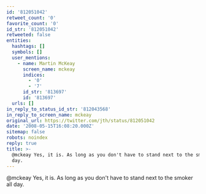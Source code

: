 ```yaml
---
id: '812051042'
retweet_count: '0'
favorite_count: '0'
id_str: '812051042'
retweeted: false
entities:
  hashtags: []
  symbols: []
  user_mentions:
    - name: Martin McKeay
      screen_name: mckeay
      indices:
        - '0'
        - '7'
      id_str: '813697'
      id: '813697'
  urls: []
in_reply_to_status_id_str: '812043568'
in_reply_to_screen_name: mckeay
original_url: https://twitter.com/jth/status/812051042
date: '2008-05-15T16:08:20.000Z'
sitemap: false
robots: noindex
reply: true
title: >-
  @mckeay Yes, it is. As long as you don't have to stand next to the smoker all
  day.
---
```


@mckeay Yes, it is. As long as you don't have to stand next to the smoker all day.